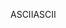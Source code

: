 <span data-ttu-id="06ef7-101">ASCII</span><span class="sxs-lookup"><span data-stu-id="06ef7-101">ASCII</span></span>